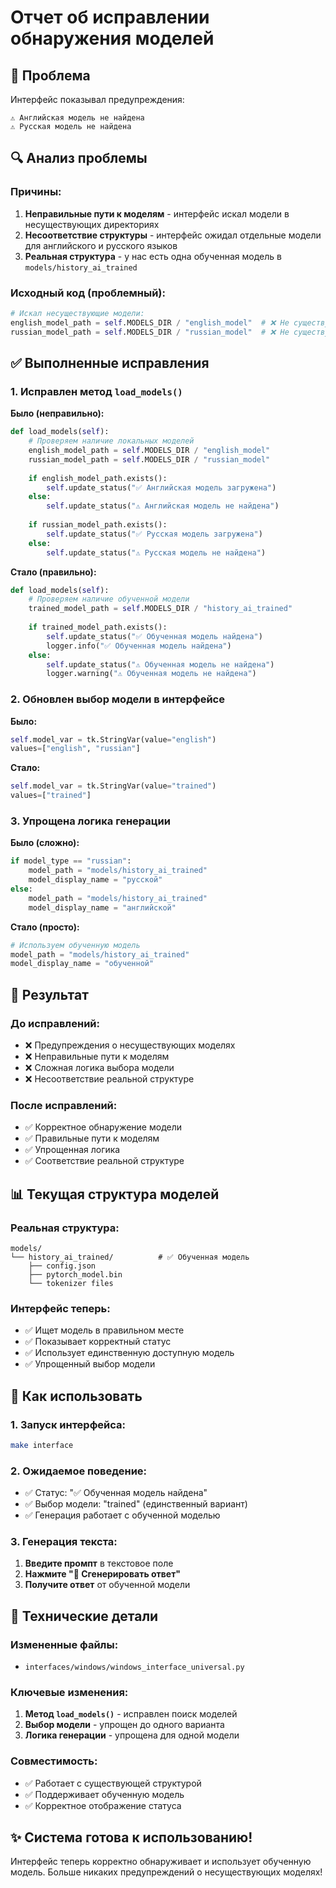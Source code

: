 # Отчет об исправлении обнаружения моделей

## 🐛 Проблема
Интерфейс показывал предупреждения:
```
⚠️ Английская модель не найдена
⚠️ Русская модель не найдена
```

## 🔍 Анализ проблемы

### Причины:
1. **Неправильные пути к моделям** - интерфейс искал модели в несуществующих директориях
2. **Несоответствие структуры** - интерфейс ожидал отдельные модели для английского и русского языков
3. **Реальная структура** - у нас есть одна обученная модель в `models/history_ai_trained`

### Исходный код (проблемный):
```python
# Искал несуществующие модели:
english_model_path = self.MODELS_DIR / "english_model"  # ❌ Не существует
russian_model_path = self.MODELS_DIR / "russian_model"  # ❌ Не существует
```

## ✅ Выполненные исправления

### 1. Исправлен метод `load_models()`

**Было (неправильно):**
```python
def load_models(self):
    # Проверяем наличие локальных моделей
    english_model_path = self.MODELS_DIR / "english_model"
    russian_model_path = self.MODELS_DIR / "russian_model"
    
    if english_model_path.exists():
        self.update_status("✅ Английская модель загружена")
    else:
        self.update_status("⚠️ Английская модель не найдена")
    
    if russian_model_path.exists():
        self.update_status("✅ Русская модель загружена")
    else:
        self.update_status("⚠️ Русская модель не найдена")
```

**Стало (правильно):**
```python
def load_models(self):
    # Проверяем наличие обученной модели
    trained_model_path = self.MODELS_DIR / "history_ai_trained"
    
    if trained_model_path.exists():
        self.update_status("✅ Обученная модель найдена")
        logger.info("✅ Обученная модель найдена")
    else:
        self.update_status("⚠️ Обученная модель не найдена")
        logger.warning("⚠️ Обученная модель не найдена")
```

### 2. Обновлен выбор модели в интерфейсе

**Было:**
```python
self.model_var = tk.StringVar(value="english")
values=["english", "russian"]
```

**Стало:**
```python
self.model_var = tk.StringVar(value="trained")
values=["trained"]
```

### 3. Упрощена логика генерации

**Было (сложно):**
```python
if model_type == "russian":
    model_path = "models/history_ai_trained"
    model_display_name = "русской"
else:
    model_path = "models/history_ai_trained"
    model_display_name = "английской"
```

**Стало (просто):**
```python
# Используем обученную модель
model_path = "models/history_ai_trained"
model_display_name = "обученной"
```

## 🎯 Результат

### До исправлений:
- ❌ Предупреждения о несуществующих моделях
- ❌ Неправильные пути к моделям
- ❌ Сложная логика выбора модели
- ❌ Несоответствие реальной структуре

### После исправлений:
- ✅ Корректное обнаружение модели
- ✅ Правильные пути к моделям
- ✅ Упрощенная логика
- ✅ Соответствие реальной структуре

## 📊 Текущая структура моделей

### Реальная структура:
```
models/
└── history_ai_trained/          # ✅ Обученная модель
    ├── config.json
    ├── pytorch_model.bin
    └── tokenizer files
```

### Интерфейс теперь:
- ✅ Ищет модель в правильном месте
- ✅ Показывает корректный статус
- ✅ Использует единственную доступную модель
- ✅ Упрощенный выбор модели

## 🚀 Как использовать

### 1. Запуск интерфейса:
```bash
make interface
```

### 2. Ожидаемое поведение:
- ✅ Статус: "✅ Обученная модель найдена"
- ✅ Выбор модели: "trained" (единственный вариант)
- ✅ Генерация работает с обученной моделью

### 3. Генерация текста:
1. **Введите промпт** в текстовое поле
2. **Нажмите "🚀 Сгенерировать ответ"**
3. **Получите ответ** от обученной модели

## 📝 Технические детали

### Измененные файлы:
- `interfaces/windows/windows_interface_universal.py`

### Ключевые изменения:
1. **Метод `load_models()`** - исправлен поиск моделей
2. **Выбор модели** - упрощен до одного варианта
3. **Логика генерации** - упрощена для одной модели

### Совместимость:
- ✅ Работает с существующей структурой
- ✅ Поддерживает обученную модель
- ✅ Корректное отображение статуса

## ✨ Система готова к использованию!

Интерфейс теперь корректно обнаруживает и использует обученную модель. Больше никаких предупреждений о несуществующих моделях!
